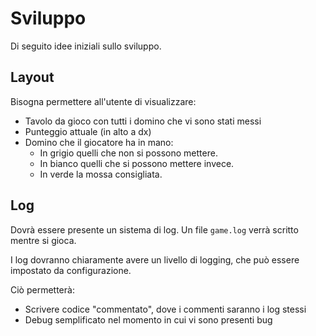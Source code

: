 # Sviluppo
Di seguito idee iniziali sullo sviluppo.

## Layout
Bisogna permettere all'utente di visualizzare:
- Tavolo da gioco con tutti i domino che vi sono stati messi
- Punteggio attuale (in alto a dx)
- Domino che il giocatore ha in mano:
  - In grigio quelli che non si possono mettere.
  - In bianco quelli che si possono mettere invece.
  - In verde la mossa consigliata.

## Log
Dovrà essere presente un sistema di log.
Un file `game.log` verrà scritto mentre si gioca.

I log dovranno chiaramente avere un livello di logging,
che può essere impostato da configurazione.

Ciò permetterà:
- Scrivere codice "commentato", dove i commenti saranno i log stessi
- Debug semplificato nel momento in cui vi sono presenti bug